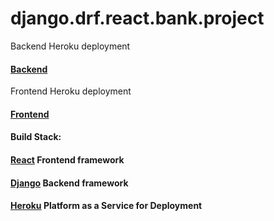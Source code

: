 # django.drf.react.bank.project

Backend Heroku deployment
#### [Backend](https://django-react-drf.herokuapp.com/api/bank/)

Frontend Heroku deployment

#### [Frontend](https://django-react-frontend.herokuapp.com/)

#### Build Stack:

#### [React](https://reactjs.org/) Frontend framework 

#### [Django](https://www.djangoproject.com/) Backend framework 

#### [Heroku](https://www.heroku.com) Platform as a Service for Deployment
